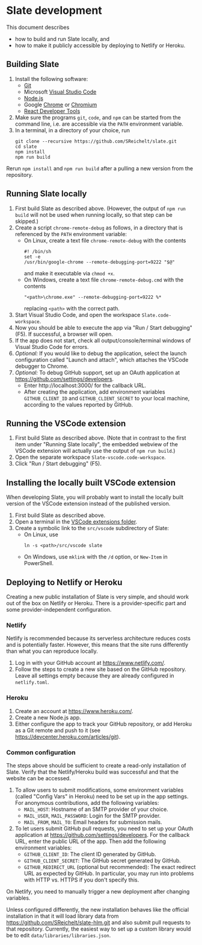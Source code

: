 # Slate development

This document describes
* how to build and run Slate locally, and
* how to make it publicly accessible by deploying to Netlify or Heroku.

## Building Slate

1. Install the following software:
   * [Git](https://git-scm.com/downloads)
   * Microsoft [Visual Studio Code](https://code.visualstudio.com/Download)
   * [Node.js](https://nodejs.org/)
   * Google [Chrome](https://www.google.com/chrome/) or [Chromium](https://www.chromium.org/Home)
   * [React Developer Tools](https://chrome.google.com/webstore/detail/react-developer-tools/fmkadmapgofadopljbjfkapdkoienihi)
2. Make sure the programs `git`, `code`, and `npm` can be started from the command line, i.e. are accessible via the `PATH` environment variable.
3. In a terminal, in a directory of your choice, run
   ```
   git clone --recursive https://github.com/SReichelt/slate.git
   cd slate
   npm install
   npm run build
   ```

Rerun `npm install` and `npm run build` after a pulling a new version from the repository.

## Running Slate locally

1. First build Slate as described above. (However, the output of `npm run build` will not be used when running locally, so that step can be skipped.)
2. Create a script `chrome-remote-debug` as follows, in a directory that is referenced by the `PATH` environment variable:
   * On Linux, create a text file `chrome-remote-debug` with the contents
     ```
     #! /bin/sh
     set -e
     /usr/bin/google-chrome --remote-debugging-port=9222 "$@"
     ```
     and make it executable via `chmod +x`.
   * On Windows, create a text file `chrome-remote-debug.cmd` with the contents
     ```
     "<path>\chrome.exe" --remote-debugging-port=9222 %*
     ```
     replacing `<path>` with the correct path.
3. Start Visual Studio Code, and open the workspace `Slate.code-workspace`.
4. Now you should be able to execute the app via "Run / Start debugging" (F5). If successful, a browser will open.
5. If the app does not start, check all output/console/terminal windows of Visual Studio Code for errors.
6. _Optional:_ If you would like to debug the application, select the launch configuration called "Launch and attach", which attaches the VSCode debugger to Chrome.
7. _Optional:_ To debug GitHub support, set up an OAuth application at https://github.com/settings/developers.
   * Enter http://localhost:3000/ for the callback URL.
   * After creating the application, add environment variables `GITHUB_CLIENT_ID` and `GITHUB_CLIENT_SECRET` to your local machine, according to the values reported by GitHub.

## Running the VSCode extension

1. First build Slate as described above. (Note that in contrast to the first item under "Running Slate locally", the embedded webview of the VSCode extension will actually use the output of `npm run build`.)
2. Open the separate workspace `Slate-vscode.code-workspace`.
3. Click "Run / Start debugging" (F5).

## Installing the locally built VSCode extension

When developing Slate, you will probably want to install the locally built version of the VSCode extension instead of the published version.

1. First build Slate as described above.
2. Open a terminal in the [VSCode extensions folder](https://vscode-docs.readthedocs.io/en/stable/extensions/install-extension/#your-extensions-folder).
3. Create a symbolic link to the `src/vscode` subdirectory of Slate:
   * On Linux, use
     ```
     ln -s <path>/src/vscode slate
     ```
   * On Windows, use `mklink` with the `/d` option, or `New-Item` in PowerShell.

## Deploying to Netlify or Heroku

Creating a new public installation of Slate is very simple, and should work out of the box on Netlify or Heroku. There is a provider-specific part and some provider-independent configuration.

### Netlify

Netlify is recommended because its serverless architecture reduces costs and is potentially faster. However, this means that the site runs differently than what you can reproduce locally.

1. Log in with your GitHub account at https://www.netlify.com/.
2. Follow the steps to create a new site based on the GitHub repository. Leave all settings empty because they are already configured in `netlify.toml`.

### Heroku

1. Create an account at https://www.heroku.com/.
2. Create a new Node.js app.
3. Either configure the app to track your GitHub repository, or add Heroku as a Git remote and push to it (see https://devcenter.heroku.com/articles/git).

### Common configuration

The steps above should be sufficient to create a read-only installation of Slate. Verify that the Netlify/Heroku build was successful and that the website can be accessed.

1. To allow users to submit modifications, some environment variables (called "Config Vars" in Heroku) need to be set up in the app settings. For anonymous contributions, add the following variables:
   * `MAIL_HOST`: Hostname of an SMTP provider of your choice.
   * `MAIL_USER`, `MAIL_PASSWORD`: Login for the SMTP provider.
   * `MAIL_FROM`, `MAIL_TO`: Email headers for submission mails.
2. To let users submit GitHub pull requests, you need to set up your OAuth application at https://github.com/settings/developers. For the callback URL, enter the public URL of the app. Then add the following environment variables:
   * `GITHUB_CLIENT_ID`: The client ID generated by GitHub.
   * `GITHUB_CLIENT_SECRET`: The GitHub secret generated by GitHub.
   * `GITHUB_REDIRECT_URL` (optional but recommended): The exact redirect URL as expected by GitHub. In particular, you may run into problems with HTTP vs. HTTPS if you don't specify this.

On Netlify, you need to manually trigger a new deployment after changing variables.

Unless configured differently, the new installation behaves like the official installation in that it will load library data from https://github.com/SReichelt/slate-hlm.git and also submit pull requests to that repository. Currently, the easiest way to set up a custom library would be to edit `data/libraries/libraries.json`.
